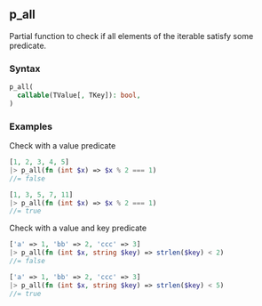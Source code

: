 [//]: # (This file is autogenerated)

## p_all

Partial function to check if all elements of the iterable satisfy some predicate.

### Syntax
```php
p_all(
  callable(TValue[, TKey]): bool,
)
```

### Examples
Check with a value predicate
```php
[1, 2, 3, 4, 5]
|> p_all(fn (int $x) => $x % 2 === 1)
//= false
```
```php
[1, 3, 5, 7, 11]
|> p_all(fn (int $x) => $x % 2 === 1)
//= true
```
Check with a value and key predicate
```php
['a' => 1, 'bb' => 2, 'ccc' => 3]
|> p_all(fn (int $x, string $key) => strlen($key) < 2)
//= false
```
```php
['a' => 1, 'bb' => 2, 'ccc' => 3]
|> p_all(fn (int $x, string $key) => strlen($key) < 5)
//= true
```
